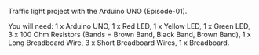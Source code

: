 Traffic light project with the Arduino UNO (Episode-01).

You will need:
1 x Arduino UNO,
1 x Red LED,
1 x Yellow LED,
1 x Green LED,
3 x 100 Ohm Resistors (Bands = Brown Band, Black Band, Brown Band),
1 x Long Breadboard Wire,
3 x Short Breadboard Wires,
1 x Breadboard.
